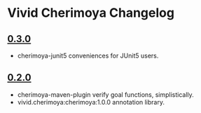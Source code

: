 # Vivid Cherimoya Changelog

## [0.3.0]
- cherimoya-junit5 conveniences for JUnit5 users.

## [0.2.0]
- cherimoya-maven-plugin verify goal functions, simplistically.
- vivid.cherimoya:cherimoya:1.0.0 annotation library.

[0.3.0]: https://github.com/vivid-inc/cherimoya/compare/cherimoya-0.2.0...cherimoya-0.3.0
[0.2.0]: https://github.com/vivid-inc/cherimoya/tree/release-0.2.0

